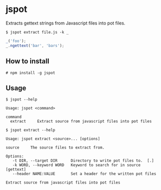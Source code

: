 # jspot

Extracts gettext strings from Javascript files into pot files.

```
$ jspot extract file.js -k _
```

```javascript
_('foo');
_.ngettext('bar', 'bars');
```

## How to install

```
# npm install -g jspot
```

## Usage

```
$ jspot --help              

Usage: jspot <command>

command     
  extract     Extract source from javascript files into pot files

$ jspot extract --help

Usage: jspot extract <source>... [options]

source     The source files to extract from.

Options:
   -t DIR, --target DIR      Directory to write pot files to.  [.]
   -k WORD, --keyword WORD   Keyword to search for in source  [gettext]
   --header NAME:VALUE       Set a header for the written pot files

Extract source from javascript files into pot files
```
